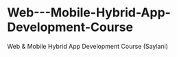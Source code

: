 # Web---Mobile-Hybrid-App-Development-Course
Web &amp; Mobile Hybrid App Development Course (Saylani)
